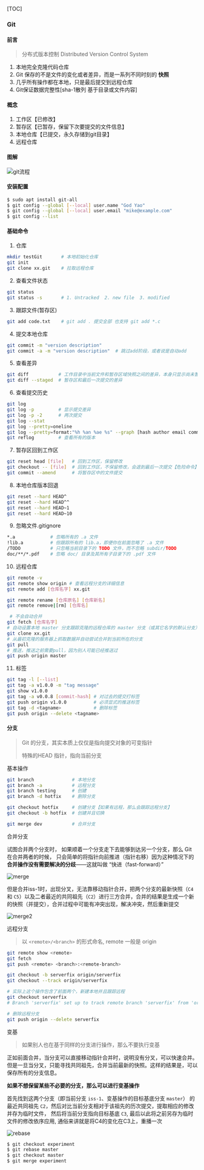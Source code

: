 [TOC]

### Git

#### 前言

>   分布式版本控制 Distributed Version Control System

1. 本地完全克隆代码仓库
2. Git 保存的不是文件的变化或者差异，而是一系列不同时刻的 **快照**
3. 几乎所有操作都在本地，只是最后提交到远程仓库
4. Git保证数据完整性[sha-1散列 基于目录或文件内容]

#### 概念

1.  工作区【已修改】
2.  暂存区【已暂存，保留下次要提交的文件信息】
3.  本地仓库【已提交，永久存储到git目录】
4.  远程仓库

#### 图解

![git流程](./images/git.svg)

#### 安装配置

~~~bash
$ sudo apt install git-all
$ git config --global [--local] user.name "God Yao"      		
$ git config --global [--local] user.email "mike@example.com"	
$ git config --list
~~~

#### 基础命令

1.  仓库

~~~bash
mkdir testGit 		# 本地初始化仓库
git init 
git clone xx.git	# 拉取远程仓库
~~~

2.  查看文件状态

~~~bash
git status  
git status -s 		# 1. Untracked  2. new file  3. modified
~~~

3. 跟踪文件(暂存区)

~~~bash
git add code.txt    # git add . 提交全部 也支持 git add *.c
~~~

4.  提交本地仓库

~~~bash
git commit -m "version description"
git commit -a -m "version description"	# 跳过add阶段，或者说是自动add
~~~

5.  查看差异

~~~bash
git diff 		   # 工作目录中当前文件和暂存区域快照之间的差异，本身只显示尚未暂存的改动
git diff --staged  # 暂存区和最后一次提交的差异
~~~

6. 查看提交历史


~~~bash
git log
git log -p    	   # 显示提交差异
git log -p -2 	   # 两次提交
git log --stat
git log --pretty=oneline
git log --pretty=format:"%h %an %ae %s" --graph [hash author email commitmessage]
git reflog    	   # 查看所有的版本
~~~

7. 暂存区回到工作区

~~~bash
git reset head [file]	# 回到工作区，保留修改
git checkout -- [file] 	# 回到工作区，不保留修改，会退到最后一次提交【危险命令】
git commit --amend 		# 将暂存区中的文件提交
~~~

8. 本地仓库版本回退

~~~bash
git reset --hard HEAD^
git reset --hard HEAD^^
git reset --hard HEAD~1
git reset --hard HEAD~10
~~~

9. 忽略文件.gitignore

~~~bash
*.a 			# 忽略所有的 .a 文件
!lib.a 			# 但跟踪所有的 lib.a，即便你在前面忽略了 .a 文件
/TODO   		# 只忽略当前目录下的 TODO 文件，而不忽略 subdir/TODO
doc/**/*.pdf 	# 忽略 doc/ 目录及其所有子目录下的 .pdf 文件
~~~

10. 远程仓库

~~~bash
git remote -v
git remote show origin # 查看远程分支的详细信息
git remote add [仓库名字] xx.git

git remote rename [仓库原名] [仓库新名]
git remote remove|[rm] [仓库名]

 # 不会自动合并
git fetch [仓库名字]  
# 自动设置本地 master 分支跟踪克隆的远程仓库的 master 分支（或其它名字的默认分支）
git clone xx.git 
# 从最初克隆的服务器上抓取数据并自动尝试合并到当前所在的分支
git pull 
# 推送，推送之前需要pull，因为别人可能已经推送过 
git push origin master
~~~

11. 标签

~~~bash
git tag -l [--list]
git tag -a v1.0.0 -m "tag message"
git show v1.0.0
git tag -a v0.0.8 [commit-hash] # 对过去的提交打标签
git push origin v1.0.0			# 必须显式的推送标签
git tag -d <tagname>			# 删除标签
git push origin --delete <tagname>
~~~

#### 分支

> Git 的分支，其实本质上仅仅是指向提交对象的可变指针
>
> 特殊的HEAD 指针，指向当前分支

基本操作

~~~bash
git branch 				# 本地分支
git branch -a 			# 远程分支
git branch testing		# 创建
git branch -d hotfix	# 删除分支

git checkout hotfix		# 创建分支【如果有远程，那么会跟踪远程分支】
git checkout -b hotfix	# 创建并且切换

git merge dev 			# 合并分支
~~~

合并分支

试图合并两个分支时， 如果顺着一个分支走下去能够到达另一个分支，那么 Git 在合并两者的时候， 只会简单的将指针向前推进（指针右移）因为这种情况下的**合并操作没有需要解决的分歧**——这就叫做 “快进（fast-forward）”

![merge](images/merge.svg)



但是合并iss-1时，出现分叉，无法靠移动指针合并，把两个分支的最新快照（`C4` 和 `C5`）以及二者最近的共同祖先（`C2`）进行三方合并，合并的结果是生成一个新的快照（并提交），合并过程中可能有冲突出现，解决冲突，然后重新提交

![merge2](images/merge2.svg)

远程分支

> 以 `<remote>/<branch>` 的形式命名, remote 一般是 origin

~~~bash
git remote show <remote>
git fetch 
git push <remote> <branch>:<remote-branch>

git checkout -b serverfix origin/serverfix
git checkout --track origin/serverfix

# 实际上这个操作包含了前面两个，新建本地并且跟踪远程
git checkout serverfix  
# Branch 'serverfix' set up to track remote branch 'serverfix' from 'origin'.

# 删除远程分支
git push origin --delete serverfix
~~~

变基

> 如果别人也在基于同样的分支进行操作，那么不要执行变基

正如前面合并，当分支可以直接移动指针合并时，说明没有分叉，可以快速合并。但是一旦当分叉，只能寻找共同祖先，合并当前最新的快照。这样的结果是，可以保存所有的分支信息。

**如果不想保留某些不必要的分支，那么可以进行变基操作**

首先找到这两个分支（即当前分支 `iss-1`、变基操作的目标基底分支 `master`） 的最近共同祖先 `C2`，然后对比当前分支相对于该祖先的历次提交，提取相应的修改并存为临时文件， 然后将当前分支指向目标基底 `C3`, 最后以此将之前另存为临时文件的修改依序应用, 通俗来讲就是将C4的变化在C3上，重播一次

![rebase](images/rebase.svg)

~~~bash
$ git checkout experiment
$ git rebase master
$ git checkout master
$ git merge experiment
~~~
